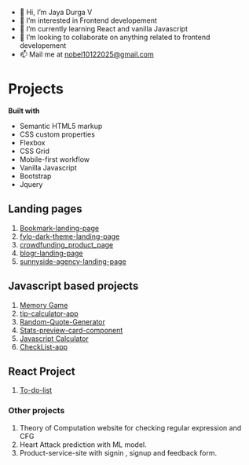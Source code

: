 - 👋 Hi, I’m Jaya Durga V
- 👀 I’m interested in Frontend developement
- 🌱 I’m currently learning React and vanilla Javascript
- 💞️ I’m looking to collaborate on anything related to frontend developement
- 📫 Mail me at nobel10122025@gmail.com

# Projects
**Built with** 
- Semantic HTML5 markup
- CSS custom properties
- Flexbox
- CSS Grid
- Mobile-first workflow
- Vanilla Javascript
- Bootstrap
- Jquery 

## Landing pages
 1. [Bookmark-landing-page](https://github.com/nobel10122025/bookmark-landing-page/index.html)
 2. [fylo-dark-theme-landing-page](https://nobel10122025.github.io/fylo-dark-theme-landing-page/index.html)
 3. [crowdfunding_product_page](https://nobel10122025.github.io/crowdfunding_product_page/index.html)
 4. [blogr-landing-page](https://nobel10122025.github.io/blogr-landing-page/index.html)
 5. [sunnyside-agency-landing-page](https://nobel10122025.github.io/sunnyside-agency-landing-page/index.html)
 
## Javascript based projects 
 1. [Memory Game]( https://nobel10122025.github.io/Memory_Game/index.html)
 2. [tip-calculator-app](https://nobel10122025.github.io/tip-calculator-app/index.html)
 3. [Random-Quote-Generator](https://nobel10122025.github.io/RandomQuoteGenerator/index.html)
 4. [Stats-preview-card-component](https://nobel10122025.github.io/stats-preview-card-component/index.html)
 5. [Javascript Calculator](https://nobel10122025.github.io/javascript_calculator/index.html)
 6. [CheckList-app](https://nobel10122025.github.io/Checklist_app/index.html)

## React Project
  1. [To-do-list](https://relaxed-goldwasser-ff8954.netlify.app/)
  
### Other projects
 1. Theory of Computation website for checking regular expression and CFG
 2. Heart Attack prediction with ML model.
 3. Product-service-site with signin , signup and feedback form.

